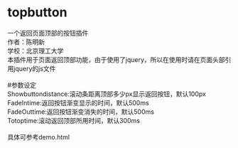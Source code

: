 # topbutton
一个返回页面顶部的按钮插件
<br/>
作者：陈明新
<br/>
学校：北京理工大学
<br/>
本插件用于页面返回顶部功能，由于使用了jquery，所以在使用时请在页面头部引用jquery的js文件
<br/><br/>
#参数设定
<br/>
Showbuttondistance:滚动条距离顶部多少px显示返回按钮，默认100px
<br/>
FadeIntime:返回按钮渐变显示的时间，默认500ms
<br/>
FadeOuttime:返回按钮渐变消失的时间，默认500ms
<br/>
Totoptime:滚动返回顶部所用时间，默认300ms
<br/><br/>
具体可参考demo.html
